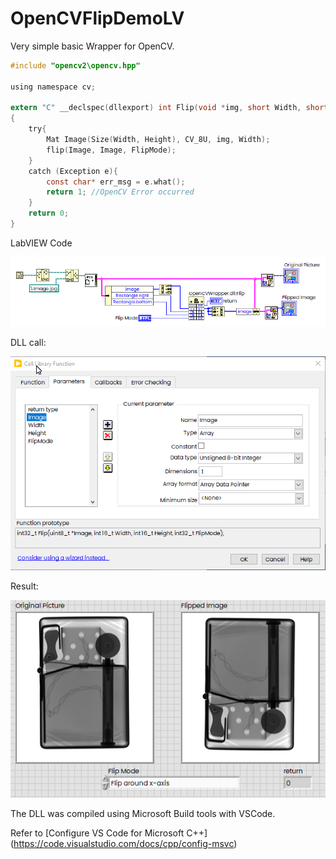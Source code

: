# OpenCVFlipDemoLV

Very simple basic Wrapper for OpenCV.

```c
#include "opencv2\opencv.hpp"

using namespace cv;

extern "C" __declspec(dllexport) int Flip(void *img, short Width, short Height, int FlipMode)
{
	try{
		Mat Image(Size(Width, Height), CV_8U, img, Width);
		flip(Image, Image, FlipMode);
	}
	catch (Exception e){
		const char* err_msg = e.what();
		return 1; //OpenCV Error occurred
	}
	return 0;
}
```

LabVIEW Code

![image-20230712113947803](assets/image-20230712113947803.png)

DLL call:

![image-20230712114208946](assets/image-20230712114208946.png)

Result:

![image-20230712114237639](assets/image-20230712114237639.png)

The DLL was compiled using Microsoft Build tools with VSCode. 

Refer to [Configure VS Code for Microsoft C++] (https://code.visualstudio.com/docs/cpp/config-msvc)

